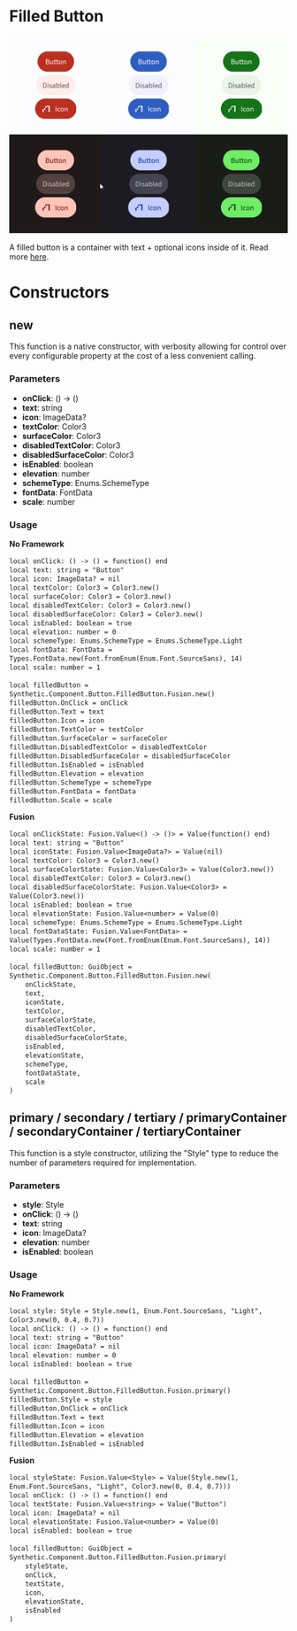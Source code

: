 # Filled Button

![Preview](preview.gif)

A filled button is a container with text + optional icons inside of it. Read more [here](https://m3.material.io/components/buttons/overview).
# Constructors


## new
This function is a native constructor, with verbosity allowing for control over every configurable property at the cost of a less convenient calling.

### Parameters
- **onClick**: () -> ()
- **text**: string
- **icon**: ImageData?
- **textColor**: Color3
- **surfaceColor**: Color3
- **disabledTextColor**: Color3
- **disabledSurfaceColor**: Color3
- **isEnabled**: boolean
- **elevation**: number
- **schemeType**: Enums.SchemeType
- **fontData**: FontData
- **scale**: number


### Usage

**No Framework**
```luau
local onClick: () -> () = function() end
local text: string = "Button"
local icon: ImageData? = nil
local textColor: Color3 = Color3.new()
local surfaceColor: Color3 = Color3.new()
local disabledTextColor: Color3 = Color3.new()
local disabledSurfaceColor: Color3 = Color3.new()
local isEnabled: boolean = true
local elevation: number = 0
local schemeType: Enums.SchemeType = Enums.SchemeType.Light
local fontData: FontData = Types.FontData.new(Font.fromEnum(Enum.Font.SourceSans), 14)
local scale: number = 1

local filledButton = Synthetic.Component.Button.FilledButton.Fusion.new()
filledButton.OnClick = onClick
filledButton.Text = text
filledButton.Icon = icon
filledButton.TextColor = textColor
filledButton.SurfaceColor = surfaceColor
filledButton.DisabledTextColor = disabledTextColor
filledButton.DisabledSurfaceColor = disabledSurfaceColor
filledButton.IsEnabled = isEnabled
filledButton.Elevation = elevation
filledButton.SchemeType = schemeType
filledButton.FontData = fontData
filledButton.Scale = scale
```

**Fusion**
```luau
local onClickState: Fusion.Value<() -> ()> = Value(function() end)
local text: string = "Button"
local iconState: Fusion.Value<ImageData?> = Value(nil)
local textColor: Color3 = Color3.new()
local surfaceColorState: Fusion.Value<Color3> = Value(Color3.new())
local disabledTextColor: Color3 = Color3.new()
local disabledSurfaceColorState: Fusion.Value<Color3> = Value(Color3.new())
local isEnabled: boolean = true
local elevationState: Fusion.Value<number> = Value(0)
local schemeType: Enums.SchemeType = Enums.SchemeType.Light
local fontDataState: Fusion.Value<FontData> = Value(Types.FontData.new(Font.fromEnum(Enum.Font.SourceSans), 14))
local scale: number = 1

local filledButton: GuiObject = Synthetic.Component.Button.FilledButton.Fusion.new(
	onClickState,
	text,
	iconState,
	textColor,
	surfaceColorState,
	disabledTextColor,
	disabledSurfaceColorState,
	isEnabled,
	elevationState,
	schemeType,
	fontDataState,
	scale
)
```
## primary / secondary / tertiary / primaryContainer / secondaryContainer / tertiaryContainer
This function is a style constructor, utilizing the "Style" type to reduce the number of parameters required for implementation.

### Parameters
- **style**: Style
- **onClick**: () -> ()
- **text**: string
- **icon**: ImageData?
- **elevation**: number
- **isEnabled**: boolean


### Usage

**No Framework**
```luau
local style: Style = Style.new(1, Enum.Font.SourceSans, "Light", Color3.new(0, 0.4, 0.7))
local onClick: () -> () = function() end
local text: string = "Button"
local icon: ImageData? = nil
local elevation: number = 0
local isEnabled: boolean = true

local filledButton = Synthetic.Component.Button.FilledButton.Fusion.primary()
filledButton.Style = style
filledButton.OnClick = onClick
filledButton.Text = text
filledButton.Icon = icon
filledButton.Elevation = elevation
filledButton.IsEnabled = isEnabled
```

**Fusion**
```luau
local styleState: Fusion.Value<Style> = Value(Style.new(1, Enum.Font.SourceSans, "Light", Color3.new(0, 0.4, 0.7)))
local onClick: () -> () = function() end
local textState: Fusion.Value<string> = Value("Button")
local icon: ImageData? = nil
local elevationState: Fusion.Value<number> = Value(0)
local isEnabled: boolean = true

local filledButton: GuiObject = Synthetic.Component.Button.FilledButton.Fusion.primary(
	styleState,
	onClick,
	textState,
	icon,
	elevationState,
	isEnabled
)
```